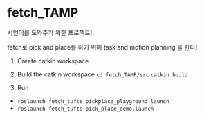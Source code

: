 # fetch_TAMP
시연이를 도와주기 위한 프로젝트!

fetch로 pick and place를 하기 위해 task and motion planning 을 한다!

1. Create catkin workspace

2. Build the catkin workspace
`cd fetch_TAMP/src`
`catkin build`

3. Run
* `roslaunch fetch_tufts pickplace_playground.launch`
* `roslaunch fetch_tufts pick_place_demo.launch`
